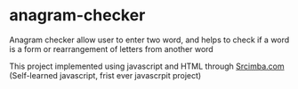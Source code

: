 # anagram-checker
Anagram checker allow user to enter two word, and helps to check if a word is a form or rearrangement of letters from another word


This project implemented using javascript and HTML through [Srcimba.com](https://scrimba.com/)
(Self-learned javascript, frist ever javascrpit project)

